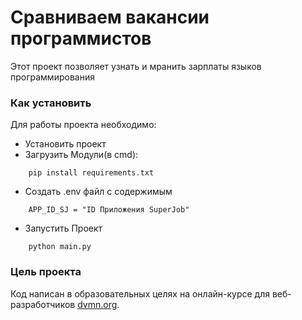 # Сравниваем вакансии программистов

Этот проект позволяет узнать и мранить зарплаты языков программирования

### Как установить

Для работы проекта необходимо:

- Установить проект
- Загрузить Модули(в cmd):
``` 
    pip install requirements.txt
```
- Создать .env файл с содержимым
```
    APP_ID_SJ = "ID Приложения SuperJob"
```
- Запустить Проект 
```
    python main.py
```

### Цель проекта

Код написан в образовательных целях на онлайн-курсе для веб-разработчиков [dvmn.org](https://dvmn.org/).